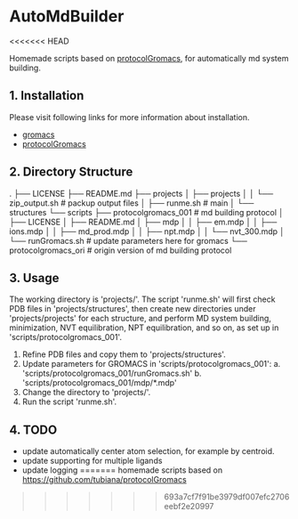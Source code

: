# AutoMdBuilder
<<<<<<< HEAD

Homemade scripts based on  [protocolGromacs](https://github.com/tubiana/protocolGromacs), for automatically md system building.

## 1. Installation

Please visit following links for more information about installation.

* [gromacs](https://manual.gromacs.org/current/install-guide/index.html)
* [protocolGromacs](https://github.com/tubiana/protocolGromacs)

## 2. Directory Structure

.
├── LICENSE
├── README.md
├── projects
│   ├── projects
│   │   └── zip_output.sh # packup output files
│   ├── runme.sh # main
│   └── structures
└── scripts
    ├── protocolgromacs_001 # md building protocol
    │   ├── LICENSE
    │   ├── README.md
    │   ├── mdp
    │   │   ├── em.mdp
    │   │   ├── ions.mdp
    │   │   ├── md_prod.mdp
    │   │   ├── npt.mdp
    │   │   └── nvt_300.mdp
    │   └── runGromacs.sh # update parameters here for gromacs
    └── protocolgromacs_ori # origin version of md building protocol

## 3. Usage

The working directory is 'projects/'. The script 'runme.sh' will first check PDB files in 'projects/structures', then create new directories under 'projects/projects' for each structure, and perform MD system building, minimization, NVT equilibration, NPT equilibration, and so on, as set up in 'scripts/protocolgromacs_001'.

1. Refine PDB files and copy them to 'projects/structures'.
2. Update parameters for GROMACS in 'scripts/protocolgromacs_001':
   a. 'scripts/protocolgromacs_001/runGromacs.sh'
   b. 'scripts/protocolgromacs_001/mdp/*.mdp'
3. Change the directory to 'projects/'.
4. Run the script 'runme.sh'.

## 4. TODO

* update automatically center atom selection, for example by centroid.
* update supporting for multiple ligands
* update logging
=======
 homemade scripts based on  https://github.com/tubiana/protocolGromacs
>>>>>>> 693a7cf7f91be3979df007efc2706eebf2e20997
